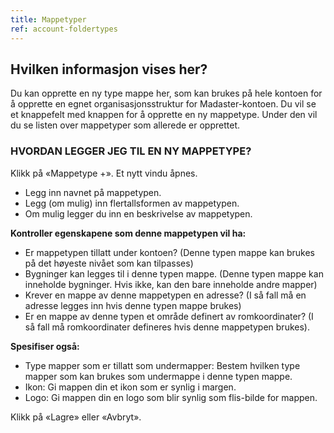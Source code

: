 ```yaml
---
title: Mappetyper
ref: account-foldertypes
---
```


## Hvilken informasjon vises her?
Du kan opprette en ny type mappe her, som kan brukes på hele kontoen for å opprette en egnet organisasjonsstruktur for Madaster-kontoen. Du vil se et knappefelt med knappen for å opprette en ny mappetype. Under den vil du se listen over mappetyper som allerede er opprettet.

### HVORDAN LEGGER JEG TIL EN NY MAPPETYPE?
Klikk på «Mappetype +». Et nytt vindu åpnes.

- Legg inn navnet på mappetypen.
- Legg (om mulig) inn flertallsformen av mappetypen.
- Om mulig legger du inn en beskrivelse av mappetypen.

**Kontroller egenskapene som denne mappetypen vil ha:**

- Er mappetypen tillatt under kontoen? (Denne typen mappe kan brukes på det høyeste nivået som kan tilpasses)
- Bygninger kan legges til i denne typen mappe. (Denne typen mappe kan inneholde bygninger. Hvis ikke, kan den bare inneholde andre mapper)
- Krever en mappe av denne mappetypen en adresse? (I så fall må en adresse legges inn hvis denne typen mappe brukes)
- Er en mappe av denne typen et område definert av romkoordinater? (I så fall må romkoordinater defineres hvis denne mappetypen brukes).

**Spesifiser også:**

- Type mapper som er tillatt som undermapper: Bestem hvilken type mapper som kan brukes som undermappe i denne typen mappe.
- Ikon: Gi mappen din et ikon som er synlig i margen.
- Logo: Gi mappen din en logo som blir synlig som flis-bilde for mappen.

Klikk på «Lagre» eller «Avbryt».

